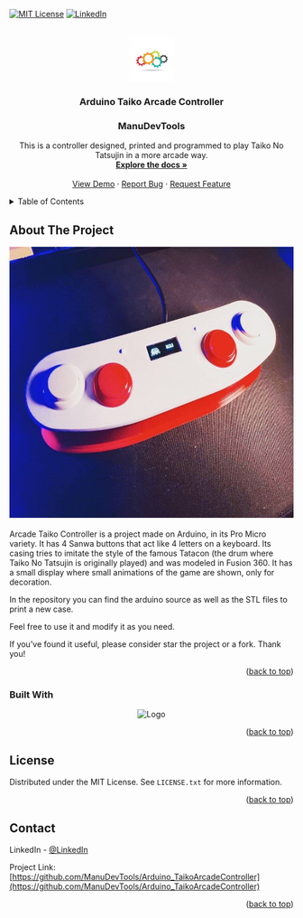 <!-- Improved compatibility of back to top link: See: https://github.com/othneildrew/Best-README-Template/pull/73 -->
<a name="readme-top"></a>
<!--
*** Thanks for checking out the Best-README-Template. If you have a suggestion
*** that would make this better, please fork the repo and create a pull request
*** or simply open an issue with the tag "enhancement".
*** Don't forget to give the project a star!
*** Thanks again! Now go create something AMAZING! :D
-->

<!-- PROJECT SHIELDS -->
<!--
*** I'm using markdown "reference style" links for readability.
*** Reference links are enclosed in brackets [ ] instead of parentheses ( ).
*** See the bottom of this document for the declaration of the reference variables
*** for contributors-url, forks-url, etc. This is an optional, concise syntax you may use.
*** https://www.markdownguide.org/basic-syntax/#reference-style-links
-->
[![MIT License][license-shield]][license-url]
[![LinkedIn][linkedin-shield]][linkedin-url]


<!-- PROJECT LOGO -->
<br />
<div align="center">
  <a href="https://github.com/othneildrew/Best-README-Template">
    <img src="images/Logo.jpg" alt="Logo" width="80" height="80">
  </a>

  <h3 align="center">Arduino Taiko Arcade Controller</h3>
  <h3 align="center">ManuDevTools</h3>

  <p align="center">
    This is a controller designed, printed and programmed to play Taiko No Tatsujin in a more arcade way.
    <br />
    <a href="https://github.com/ManuDevTools/Arduino_TaikoArcadeController"><strong>Explore the docs »</strong></a>
    <br />
    <br />
    <a href="https://www.youtube.com/channel/UCZrp9AK2TuKEl2BZkwJ5y3Q">View Demo</a>
    ·
    <a href="https://github.com/ManuDevTools/Arduino_MidiMasterClock/issues">Report Bug</a>
    ·
    <a href="https://github.com/ManuDevTools/Arduino_MidiMasterClock/issues">Request Feature</a>
  </p>
</div>


<!-- TABLE OF CONTENTS -->
<details>
  <summary>Table of Contents</summary>
  <ol>
    <li>
      <a href="#about-the-project">About The Project</a>
    </li>
    <li><a href="#usage">Usage</a></li>
    <li><a href="#license">License</a></li>
    <li><a href="#contact">Contact</a></li>
  </ol>
</details>


<!-- ABOUT THE PROJECT -->
## About The Project
<div align="center">
<a href="https://github.com/othneildrew/Best-README-Template">
<img src="images/photo_2023-02-08_21-54-41.jpg" alt="Logo" width="640" height="480">
</a>
</div>
<br>
Arcade Taiko Controller is a project made on Arduino, in its Pro Micro variety. 
It has 4 Sanwa buttons that act like 4 letters on a keyboard.
Its casing tries to imitate the style of the famous Tatacon (the drum where Taiko No Tatsujin is originally played) and was modeled in Fusion 360. It has a small display where small animations of the game are shown, only for decoration.

In the repository you can find the arduino source as well as the STL files to print a new case.

Feel free to use it and modify it as you need.

If you've found it useful, please consider star the project or a fork.
Thank you!

<p align="right">(<a href="#readme-top">back to top</a>)</p>


### Built With

<div align="center">
    <img src="https://www.tecnoshoponline.es/wp-content/uploads/logo-arduino.png" alt="Logo" width="80" height="80">
</div>

<p align="right">(<a href="#readme-top">back to top</a>)</p>


<!-- LICENSE -->
## License

Distributed under the MIT License. See `LICENSE.txt` for more information.

<p align="right">(<a href="#readme-top">back to top</a>)</p>



<!-- CONTACT -->
## Contact

LinkedIn - [@LinkedIn](https://www.linkedin.com/in/manuelspk/)

Project Link: [https://github.com/ManuDevTools/Arduino_TaikoArcadeController](https://github.com/ManuDevTools/Arduino_TaikoArcadeController)

<p align="right">(<a href="#readme-top">back to top</a>)</p>


<!-- MARKDOWN LINKS & IMAGES -->
<!-- https://www.markdownguide.org/basic-syntax/#reference-style-links -->
[contributors-shield]: https://img.shields.io/github/contributors/othneildrew/Best-README-Template.svg?style=for-the-badge
[contributors-url]: https://github.com/ManuDevTools/Maya_FrameSwitcher/graphs/contributors
[forks-shield]: https://img.shields.io/github/forks/othneildrew/Best-README-Template.svg?style=for-the-badge
[forks-url]: https://github.com/ManuDevTools/Maya_FrameSwitcher/network/members
[stars-shield]: https://img.shields.io/github/stars/othneildrew/Best-README-Template.svg?style=for-the-badge
[stars-url]: https://github.com/ManuDevTools/Maya_FrameSwitcher/stargazers
[issues-shield]: https://img.shields.io/github/issues/othneildrew/Best-README-Template.svg?style=for-the-badge
[issues-url]: https://github.com/ManuDevTools/Maya_FrameSwitcher/issues
[license-shield]: https://img.shields.io/github/license/othneildrew/Best-README-Template.svg?style=for-the-badge
[license-url]: https://github.com/ManuDevTools/Maya_FrameSwitcher/blob/master/LICENSE.txt
[linkedin-shield]: https://img.shields.io/badge/-LinkedIn-black.svg?style=for-the-badge&logo=linkedin&colorB=555
[linkedin-url]: https://linkedin.com/in/manuelspk/
[product-screenshot]: images/screenshot.png
[Next.js]: https://img.shields.io/badge/next.js-000000?style=for-the-badge&logo=nextdotjs&logoColor=white
[Next-url]: https://nextjs.org/
[React.js]: https://img.shields.io/badge/React-20232A?style=for-the-badge&logo=react&logoColor=61DAFB
[React-url]: https://reactjs.org/
[Vue.js]: https://img.shields.io/badge/Vue.js-35495E?style=for-the-badge&logo=vuedotjs&logoColor=4FC08D
[Vue-url]: https://vuejs.org/
[Angular.io]: https://img.shields.io/badge/Angular-DD0031?style=for-the-badge&logo=angular&logoColor=white
[Angular-url]: https://angular.io/
[Svelte.dev]: https://img.shields.io/badge/Svelte-4A4A55?style=for-the-badge&logo=svelte&logoColor=FF3E00
[Svelte-url]: https://svelte.dev/
[Laravel.com]: https://img.shields.io/badge/Laravel-FF2D20?style=for-the-badge&logo=laravel&logoColor=white
[Laravel-url]: https://laravel.com
[Bootstrap.com]: https://img.shields.io/badge/Bootstrap-563D7C?style=for-the-badge&logo=bootstrap&logoColor=white
[Bootstrap-url]: https://getbootstrap.com
[JQuery.com]: https://img.shields.io/badge/jQuery-0769AD?style=for-the-badge&logo=jquery&logoColor=white
[JQuery-url]: https://jquery.com 
